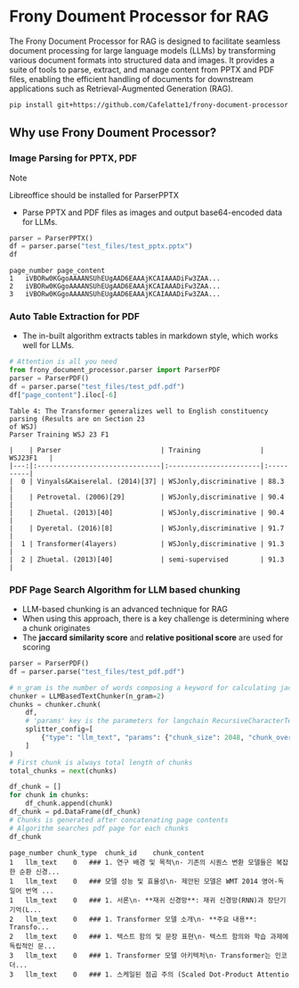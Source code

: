 # Frony Doument Processor for RAG
The Frony Document Processor for RAG is designed to facilitate seamless document processing for large language models (LLMs) by transforming various document formats into structured data and images. It provides a suite of tools to parse, extract, and manage content from PPTX and PDF files, enabling the efficient handling of documents for downstream applications such as Retrieval-Augmented Generation (RAG).
```bash
pip install git+https://github.com/Cafelatte1/frony-document-processor
```

## Why use Frony Doument Processor?
### Image Parsing for PPTX, PDF
> [!NOTE]
> Libreoffice should be installed for ParserPPTX
* Parse PPTX and PDF files as images and output base64-encoded data for LLMs.
```python
parser = ParserPPTX()
df = parser.parse("test_files/test_pptx.pptx")
df
```
```
page_number	page_content
1	iVBORw0KGgoAAAANSUhEUgAAD6EAAAjKCAIAAADiFw3ZAA...
2	iVBORw0KGgoAAAANSUhEUgAAD6EAAAjKCAIAAADiFw3ZAA...
3	iVBORw0KGgoAAAANSUhEUgAAD6EAAAjKCAIAAADiFw3ZAA...
```

### Auto Table Extraction for PDF
* The in-built algorithm extracts tables in markdown style, which works well for LLMs.
```python
# Attention is all you need
from frony_document_processor.parser import ParserPDF
parser = ParserPDF()
df = parser.parse("test_files/test_pdf.pdf")
df["page_content"].iloc[-6]
```
```
Table 4: The Transformer generalizes well to English constituency parsing (Results are on Section 23
of WSJ)
Parser Training WSJ 23 F1

|    | Parser                         | Training               | WSJ23F1   |
|---:|:-------------------------------|:-----------------------|:----------|
|  0 | Vinyals&Kaiserelal. (2014)[37] | WSJonly,discriminative | 88.3      |
|    | Petrovetal. (2006)[29]         | WSJonly,discriminative | 90.4      |
|    | Zhuetal. (2013)[40]            | WSJonly,discriminative | 90.4      |
|    | Dyeretal. (2016)[8]            | WSJonly,discriminative | 91.7      |
|  1 | Transformer(4layers)           | WSJonly,discriminative | 91.3      |
|  2 | Zhuetal. (2013)[40]            | semi-supervised        | 91.3      |
```

### PDF Page Search Algorithm for LLM based chunking
* LLM-based chunking is an advanced technique for RAG
* When using this approach, there is a key challenge is determining where a chunk originates
* The **jaccard similarity score** and **relative positional score** are used for scoring
```python
parser = ParserPDF()
df = parser.parse("test_files/test_pdf.pdf")

# n_gram is the number of words composing a keyword for calculating jaccard similarity score
chunker = LLMBasedTextChunker(n_gram=2)
chunks = chunker.chunk(
    df,
    # 'params' key is the parameters for langchain RecursiveCharacterTextSplitter
    splitter_config=[
        {"type": "llm_text", "params": {"chunk_size": 2048, "chunk_overlap": 2048 // 4}},
    ]
)
# First chunk is always total length of chunks
total_chunks = next(chunks)

df_chunk = []
for chunk in chunks:
    df_chunk.append(chunk)
df_chunk = pd.DataFrame(df_chunk)
# Chunks is generated after concatenating page contents
# Algorithm searches pdf page for each chunks
df_chunk
```
```
page_number	chunk_type	chunk_id	chunk_content
1	llm_text	0	### 1. 연구 배경 및 목적\n- 기존의 시퀀스 변환 모델들은 복잡한 순환 신경...
1	llm_text	0	### 모델 성능 및 효율성\n- 제안된 모델은 WMT 2014 영어-독일어 번역 ...
1	llm_text	0	### 1. 서론\n- **재귀 신경망**: 재귀 신경망(RNN)과 장단기 기억(L...
2	llm_text	0	### 1. Transformer 모델 소개\n- **주요 내용**: Transfo...
2	llm_text	0	### 1. 텍스트 함의 및 문장 표현\n- 텍스트 함의와 학습 과제에 독립적인 문...
3	llm_text	0	### 1. Transformer 모델 아키텍처\n- Transformer는 인코더...
3	llm_text	0	### 1. 스케일된 점곱 주의 (Scaled Dot-Product Attentio
```
